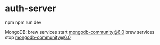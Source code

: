 # auth-server

npm
npm run dev

MongoDB:
brew services start mongodb-community@6.0
brew services stop mongodb-community@6.0
